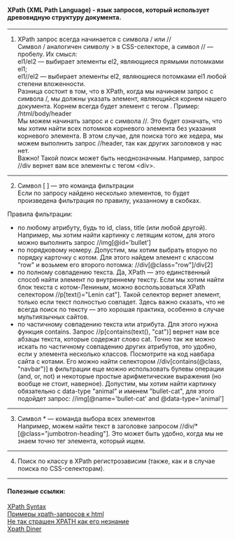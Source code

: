 #### XPath (XML Path Language) - язык запросов, который использует древовидную структуру документа.
---
 1. XPath запрос всегда начинается с символа / или //  
Символ / аналогичен символу > в CSS-селекторе, а символ // — пробелу.
Их смысл:  
el1/el2 — выбирает элементы el2, являющиеся прямыми потомками el1;  
el1//el2 — выбирает элементы el2, являющиеся потомками el1 любой степени вложенности.  
Разница состоит в том, что в XPath, когда мы начинаем запрос с символа /,  мы должны указать элемент, являющийся корнем нашего документа.
Корнем всегда будет элемент с тегом <html>. Пример: /html/body/header  
Мы можем начинать запрос и с символа //. Это будет означать, что мы хотим найти всех потомков корневого элемента без указания корневого элемента.
В этом случае, для поиска того же хедера, мы можем выполнить запрос //header, так как других заголовков у нас нет.  
Важно! Такой поиск может быть неоднозначным. Например, запрос //div вернет вам все элементы с тегом \<div>.  
---
 2. Символ [ ] — это команда фильтрации  
Если по запросу найдено несколько элементов, то будет произведена фильтрация по правилу, указанному в скобках.
 
Правила фильтрации:  
* по любому атрибуту, будь то id, class, title (или любой другой). Например, мы хотим найти картинку с летящим котом, для этого можно выполнить запрос //img[@id='bullet']
* по порядковому номеру. Допустим, мы хотим выбрать вторую по порядку карточку с котом. Для этого найдем элемент с классом "row" и возьмем его второго потомка: //div[@class="row"]/div[2]
* по полному совпадению текста. Да, XPath — это единственный способ найти элемент по внутреннему тексту. Если мы хотим найти блок текста с котом-Лениным, можно воспользоваться XPath селектором //p[text()="Lenin cat"]. Такой селектор вернет элемент, только если текст полностью совпадет. Здесь важно сказать, что не всегда поиск по тексту — это хорошая практика, особенно в случае мультиязычных сайтов.
* по частичному совпадению текста или атрибута. Для этого нужна функция contains. Запрос //p[contains(text(), "cat")] вернет нам все абзацы текста, которые содержат слово cat. Точно так же можно искать по частичному совпадению других атрибутов, это удобно, если у элемента несколько классов. Посмотрите на код навбара сайта с котами. Его можно найти селектором //div[contains(@class, "navbar")]
в фильтрации еще можно использовать булевы операции (and, or, not) и некоторые простые арифметические выражения (но вообще не стоит, наверное). Допустим, мы хотим найти картинку обязательно с data-type "animal" и именем "bullet-cat", для этого подойдет запрос: //img[@name='bullet-cat' and @data-type='animal']
---
 3. Символ * — команда выбора всех элементов  
Например, можем найти текст в заголовке запросом //div/*[@class="jumbotron-heading"]. Это может быть удобно, когда мы не знаем точно тег элемента, который ищем.
---
 4. Поиск по классу в XPath регистрозависим (также, как и в случае поиска по CSS-селекторам).  
---
#### Полезные ссылки:  
[XPath Syntax](https://www.w3schools.com/xml/xpath_syntax.asp)  
[Примеры xpath-запросов к html](https://habr.com/post/114772/)  
[Не так страшен XPATH как его незнание](https://testerslittlehelper.wordpress.com/2016/07/10/real-xpath/)  
[Xpath Diner](https://topswagcode.com/xpath/)  
